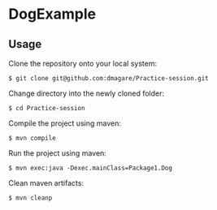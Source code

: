 # DogExample

## Usage
Clone the repository onto your local system:
```
$ git clone git@github.com:dmagare/Practice-session.git
```
Change directory into the newly cloned folder:
```
$ cd Practice-session
```
Compile the project using maven:
```
$ mvn compile
```
Run the project using maven:
```
$ mvn exec:java -Dexec.mainClass=Package1.Dog
```
Clean maven artifacts:
```
$ mvn cleanp
```
